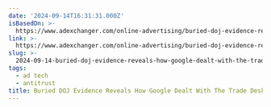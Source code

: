 ```yaml
---
date: '2024-09-14T16:31:31.000Z'
isBasedOn: >-
  https://www.adexchanger.com/online-advertising/buried-doj-evidence-reveals-how-google-dealt-with-the-trade-desk/
link: >-
  https://www.adexchanger.com/online-advertising/buried-doj-evidence-reveals-how-google-dealt-with-the-trade-desk/
slug: >-
  2024-09-14-buried-doj-evidence-reveals-how-google-dealt-with-the-trade-desk-or-adexchanger
tags:
  - ad tech
  - antitrust
title: Buried DOJ Evidence Reveals How Google Dealt With The Trade Desk | AdExchanger
---
```

 
